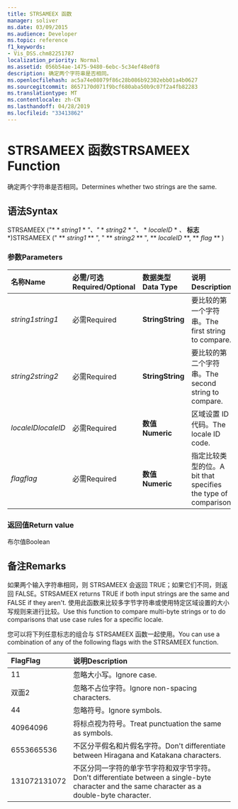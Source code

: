 ```yaml
---
title: STRSAMEEX 函数
manager: soliver
ms.date: 03/09/2015
ms.audience: Developer
ms.topic: reference
f1_keywords:
- Vis_DSS.chm82251787
localization_priority: Normal
ms.assetid: 056b54ae-1475-9480-6ebc-5c34ef48e0f8
description: 确定两个字符串是否相同。
ms.openlocfilehash: ac5a74e08079f86c28b086b92302ebb01a4b0627
ms.sourcegitcommit: 8657170d071f9bcf680aba50b9c07f2a4fb82283
ms.translationtype: MT
ms.contentlocale: zh-CN
ms.lasthandoff: 04/28/2019
ms.locfileid: "33413862"
---
```

# <a name="strsameex-function"></a><span data-ttu-id="21aca-103">STRSAMEEX 函数</span><span class="sxs-lookup"><span data-stu-id="21aca-103">STRSAMEEX Function</span></span>

<span data-ttu-id="21aca-104">确定两个字符串是否相同。</span><span class="sxs-lookup"><span data-stu-id="21aca-104">Determines whether two strings are the same.</span></span>
  
## <a name="syntax"></a><span data-ttu-id="21aca-105">语法</span><span class="sxs-lookup"><span data-stu-id="21aca-105">Syntax</span></span>

<span data-ttu-id="21aca-106">STRSAMEEX ("\* \* *string1* \* *"、"* \* *string2* \* *"、* \* *localeID* \* *、* **标志** \*)</span><span class="sxs-lookup"><span data-stu-id="21aca-106">STRSAMEEX (" \*\* *string1* \*\* ", " \*\* *string2* \*\* ", \*\* *localeID* \*\*, \*\* *flag* \*\* )</span></span> 
  
### <a name="parameters"></a><span data-ttu-id="21aca-107">参数</span><span class="sxs-lookup"><span data-stu-id="21aca-107">Parameters</span></span>

|<span data-ttu-id="21aca-108">**名称**</span><span class="sxs-lookup"><span data-stu-id="21aca-108">**Name**</span></span>|<span data-ttu-id="21aca-109">**必需/可选**</span><span class="sxs-lookup"><span data-stu-id="21aca-109">**Required/Optional**</span></span>|<span data-ttu-id="21aca-110">**数据类型**</span><span class="sxs-lookup"><span data-stu-id="21aca-110">**Data Type**</span></span>|<span data-ttu-id="21aca-111">**说明**</span><span class="sxs-lookup"><span data-stu-id="21aca-111">**Description**</span></span>|
|:-----|:-----|:-----|:-----|
| <span data-ttu-id="21aca-112">_string1_</span><span class="sxs-lookup"><span data-stu-id="21aca-112">_string1_</span></span> <br/> |<span data-ttu-id="21aca-113">必需</span><span class="sxs-lookup"><span data-stu-id="21aca-113">Required</span></span>  <br/> |<span data-ttu-id="21aca-114">**String**</span><span class="sxs-lookup"><span data-stu-id="21aca-114">**String**</span></span> <br/> |<span data-ttu-id="21aca-115">要比较的第一个字符串。</span><span class="sxs-lookup"><span data-stu-id="21aca-115">The first string to compare.</span></span>  <br/> |
| <span data-ttu-id="21aca-116">_string2_</span><span class="sxs-lookup"><span data-stu-id="21aca-116">_string2_</span></span> <br/> |<span data-ttu-id="21aca-117">必需</span><span class="sxs-lookup"><span data-stu-id="21aca-117">Required</span></span>  <br/> |<span data-ttu-id="21aca-118">**String**</span><span class="sxs-lookup"><span data-stu-id="21aca-118">**String**</span></span> <br/> | <span data-ttu-id="21aca-119">要比较的第二个字符串。</span><span class="sxs-lookup"><span data-stu-id="21aca-119">The second string to compare.</span></span>  <br/> |
| <span data-ttu-id="21aca-120">_localeID_</span><span class="sxs-lookup"><span data-stu-id="21aca-120">_localeID_</span></span> <br/> |<span data-ttu-id="21aca-121">必需</span><span class="sxs-lookup"><span data-stu-id="21aca-121">Required</span></span>  <br/> |<span data-ttu-id="21aca-122">**数值**</span><span class="sxs-lookup"><span data-stu-id="21aca-122">**Numeric**</span></span> <br/> |<span data-ttu-id="21aca-123">区域设置 ID 代码。</span><span class="sxs-lookup"><span data-stu-id="21aca-123">The locale ID code.</span></span>  <br/> |
| <span data-ttu-id="21aca-124">_flag_</span><span class="sxs-lookup"><span data-stu-id="21aca-124">_flag_</span></span> <br/> |<span data-ttu-id="21aca-125">必需</span><span class="sxs-lookup"><span data-stu-id="21aca-125">Required</span></span>  <br/> |<span data-ttu-id="21aca-126">**数值**</span><span class="sxs-lookup"><span data-stu-id="21aca-126">**Numeric**</span></span> <br/> | <span data-ttu-id="21aca-127">指定比较类型的位。</span><span class="sxs-lookup"><span data-stu-id="21aca-127">A bit that specifies the type of comparison.</span></span>  <br/> |
   
### <a name="return-value"></a><span data-ttu-id="21aca-128">返回值</span><span class="sxs-lookup"><span data-stu-id="21aca-128">Return value</span></span>

<span data-ttu-id="21aca-129">布尔值</span><span class="sxs-lookup"><span data-stu-id="21aca-129">Boolean</span></span>
  
## <a name="remarks"></a><span data-ttu-id="21aca-130">备注</span><span class="sxs-lookup"><span data-stu-id="21aca-130">Remarks</span></span>

<span data-ttu-id="21aca-131">如果两个输入字符串相同，则 STRSAMEEX 会返回 TRUE；如果它们不同，则返回 FALSE。</span><span class="sxs-lookup"><span data-stu-id="21aca-131">STRSAMEEX returns TRUE if both input strings are the same and FALSE if they aren't.</span></span> <span data-ttu-id="21aca-132">使用此函数来比较多字节字符串或使用特定区域设置的大小写规则来进行比较。</span><span class="sxs-lookup"><span data-stu-id="21aca-132">Use this function to compare multi-byte strings or to do comparisons that use case rules for a specific locale.</span></span>
  
<span data-ttu-id="21aca-133">您可以将下列任意标志的组合与 STRSAMEEX 函数一起使用。</span><span class="sxs-lookup"><span data-stu-id="21aca-133">You can use a combination of any of the following flags with the STRSAMEEX function.</span></span>
  
|<span data-ttu-id="21aca-134">**Flag**</span><span class="sxs-lookup"><span data-stu-id="21aca-134">**Flag**</span></span>|<span data-ttu-id="21aca-135">**说明**</span><span class="sxs-lookup"><span data-stu-id="21aca-135">**Description**</span></span>|
|:-----|:-----|
|<span data-ttu-id="21aca-136">1</span><span class="sxs-lookup"><span data-stu-id="21aca-136">1</span></span>  <br/> |<span data-ttu-id="21aca-137">忽略大小写。</span><span class="sxs-lookup"><span data-stu-id="21aca-137">Ignore case.</span></span>  <br/> |
|<span data-ttu-id="21aca-138">双面</span><span class="sxs-lookup"><span data-stu-id="21aca-138">2</span></span>  <br/> |<span data-ttu-id="21aca-139">忽略不占位字符。</span><span class="sxs-lookup"><span data-stu-id="21aca-139">Ignore non-spacing characters.</span></span>  <br/> |
|<span data-ttu-id="21aca-140">4</span><span class="sxs-lookup"><span data-stu-id="21aca-140">4</span></span>  <br/> |<span data-ttu-id="21aca-141">忽略符号。</span><span class="sxs-lookup"><span data-stu-id="21aca-141">Ignore symbols.</span></span>  <br/> |
|<span data-ttu-id="21aca-142">4096</span><span class="sxs-lookup"><span data-stu-id="21aca-142">4096</span></span>  <br/> |<span data-ttu-id="21aca-143">将标点视为符号。</span><span class="sxs-lookup"><span data-stu-id="21aca-143">Treat punctuation the same as symbols.</span></span>  <br/> |
|<span data-ttu-id="21aca-144">65536</span><span class="sxs-lookup"><span data-stu-id="21aca-144">65536</span></span>  <br/> |<span data-ttu-id="21aca-145">不区分平假名和片假名字符。</span><span class="sxs-lookup"><span data-stu-id="21aca-145">Don't differentiate between Hiragana and Katakana characters.</span></span>  <br/> |
|<span data-ttu-id="21aca-146">131072</span><span class="sxs-lookup"><span data-stu-id="21aca-146">131072</span></span>  <br/> |<span data-ttu-id="21aca-147">不区分同一字符的单字节字符和双字节字符。</span><span class="sxs-lookup"><span data-stu-id="21aca-147">Don't differentiate between a single-byte character and the same character as a double-byte character.</span></span>  <br/> |
   

